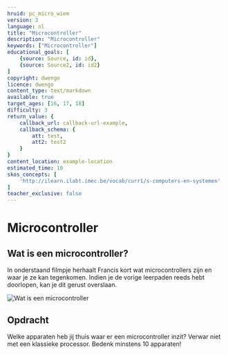 ```yaml
---
hruid: pc_micro_wiem
version: 3
language: nl
title: "Microcontroller"
description: "Microcontroller"
keywords: ["Microcontroller"]
educational_goals: [
    {source: Source, id: id}, 
    {source: Source2, id: id2}
]
copyright: dwengo
licence: dwengo
content_type: text/markdown
available: true
target_ages: [16, 17, 18]
difficulty: 3
return_value: {
    callback_url: callback-url-example,
    callback_schema: {
        att: test,
        att2: test2
    }
}
content_location: example-location
estimated_time: 10
skos_concepts: [
    'http://ilearn.ilabt.imec.be/vocab/curr1/s-computers-en-systemen'
]
teacher_exclusive: false
---
```

# Microcontroller

## Wat is een microcontroller?
In onderstaand filmpje herhaalt Francis kort wat microcontrollers zijn en waar je ze kan tegenkomen. Indien je de vorige leerpaden reeds hebt doorlopen, kan je dit gerust overslaan.

![](@youtube/https://www.youtube.com/embed/f_SmeBlY0XI "Wat is een microcontroller")

<div class="dwengo-content assignment">
<h2 class="title">Opdracht</h2>
    <div class="content">
        Welke apparaten heb jij thuis waar er een microcontroller inzit? Verwar niet met een klassieke processor. Bedenk minstens 10 apparaten!
    </div>
</div>
